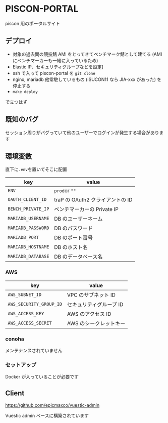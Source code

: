 # PISCON-PORTAL

piscon 用のポータルサイト

## デプロイ

- 対象の過去問の競技鯖 AMI をとってきてベンチマーク鯖として建てる (AMI にベンチマーカーも一緒に入っているため)
- Elastic IP、セキュリティグループなどを設定]
- ssh で入って piscon-portal を `git clone`
- nginx, mariadb 他常駐しているもの (ISUCON11 なら JIA-xxx があった) を停止する
- `make deploy`

で立つはず

## 既知のバグ

セッション周りがバグっていて他のユーザーでログインが発生する場合があります

## 環境変数

直下に`.env`を置いてそこに配置

| key                | value                            |
| ------------------ | -------------------------------- |
| `ENV`              | `prod`or `""`                    |
| `OAUTH_CLIENT_ID`  | traP の OAuth2 クライアントの ID |
| `BENCH_PRIVATE_IP` | ベンチマーカーの Private IP      |
| `MARIADB_USERNAME` | DB のユーザーネーム              |
| `MARIADB_PASSWORD` | DB のパスワード                  |
| `MARIADB_PORT`     | DB のポート番号                  |
| `MARIADB_HOSTNAME` | DB のホスト名                    |
| `MARIADB_DATABASE` | DB のデータベース名              |

### AWS

| key                     | value                   |
| ----------------------- | ----------------------- |
| `AWS_SUBNET_ID`         | VPC のサブネット ID     |
| `AWS_SECURITY_GROUP_ID` | セキュリティグループ ID |
| `AWS_ACCESS_KEY`        | AWS のアクセス ID       |
| `AWS_ACCESS_SECRET`     | AWS のシークレットキー  |

### conoha

メンテナンスされていません

### セットアップ

Docker が入っていることが必要です

## Client

https://github.com/epicmaxco/vuestic-admin

Vuestic admin ベースに構築されています
